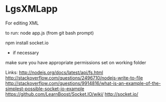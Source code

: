 LgsXMLapp
=========

For editing XML

to run:
node app.js
(from git bash prompt)

npm install socket.io
- if necessary

make sure you have appropriate permissions set on working folder



Links:
http://nodejs.org/docs/latest/api/fs.html
http://stackoverflow.com/questions/2496710/nodejs-write-to-file
http://stackoverflow.com/questions/9914816/what-is-an-example-of-the-simplest-possible-socket-io-example
https://github.com/LearnBoost/Socket.IO/wiki/
http://socket.io/